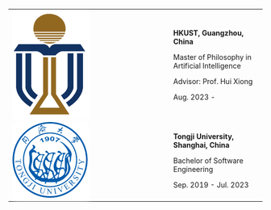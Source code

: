 <table id="tbPublications" width="100%">
	<tbody>
	<tr>
		<td width="306">
			<img src="assets/img/logo_hkust.png" width="150px" style="box-shadow: 4px 4px 8px #ffffff" >	
			</td>
			<td>
			<p><b>HKUST, Guangzhou, China</b></p>
			<p>Master of  Philosophy in Artificial Intelligence</p>
			<p>Advisor: Prof. Hui Xiong </p>
			<p>Aug. 2023 - </p>
		</td>
	</tr>
	<p></p>
	<p></p>
	<p></p>
	<tr>
		<td width="306">
			<img src="./assets/img/logo_tongji.png" width="150px" style="box-shadow: 4px 4px 8px #ffffff">
			</td>				
			<td>
			<p><b>Tongji University, Shanghai, China</b></p>
			<p>Bachelor of Software Engineering </p>
			<p>Sep. 2019 - Jul. 2023 <p>
		</td>
	</tr>
    </tbody>
</table>
<!-- - **[Aug. 2023 ‑ Aug. 2025]** M.Phil., Artificial Intelligence, <a href="https://www.hkust-gz.edu.cn/">HKUST</a>, Guangzhou, China
- **[Jun. 2019 ‑ Jul. 2023]** B.Eng., Software Engineering, <a href="https://en.tongji.edu.cn/p/#/">Tongji University</a>, Shanghai, China -->
